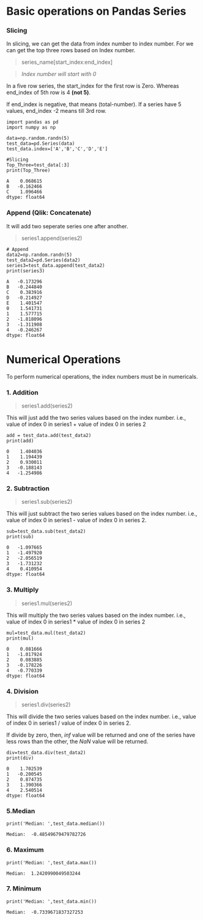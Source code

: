 # Basic operations on Pandas Series

### Slicing

In slicing, we can get the data from index number to index number.
For we can get the top three rows based on Index number.
> series_name[start_index:end_index]

> *Index number will start with 0*

In a five row series, the start_index for the first row is Zero. Whereas end_index of 5th row is 4 __(not 5)__.

If end_index is negative, that means (total-number). If a series have 5 values, end_index -2 means till 3rd row.

    import pandas as pd
    import numpy as np

    data=np.random.randn(5)
    test_data=pd.Series(data)
    test_data.index=['A','B','C','D','E']

    #Slicing
    Top_Three=test_data[:3]
    print(Top_Three)
 
    A    0.068615
    B   -0.162466
    C    1.096466
    dtype: float64

### Append (Qlik: Concatenate)
It will add two seperate series one after another.
> series1.append(series2)

    # Append
    data2=np.random.randn(5)
    test_data2=pd.Series(data2)
    series3=test_data.append(test_data2)
    print(series3)
    
    A   -0.173296
    B   -0.244840
    C    0.383916
    D   -0.214927
    E    1.401547
    0    1.541731
    1    1.577715
    2   -1.818096
    3   -1.311908
    4   -0.246267
    dtype: float64
    
# Numerical Operations
To perform numerical operations, the index numbers must be in numericals. 

### 1. Addition
> series1.add(series2)

This will just add the two series values based on the index number. i.e., value of index 0 in series1 + value of index 0 in series 2
    
    add = test_data.add(test_data2)
    print(add)
    
    0    1.404036
    1    1.194439
    2    0.930011
    3   -0.188143
    4   -1.254986
    
### 2. Subtraction
> series1.sub(series2)

This will just subtract the two series values based on the index number. i.e., value of index 0 in series1 - value of index 0 in series 2.

    sub=test_data.sub(test_data2)
    print(sub)
    
    0   -1.097665
    1   -1.497920
    2   -2.056519
    3   -1.731232
    4    0.410954
    dtype: float64
    
### 3. Multiply
> series1.mul(series2)

This will multiply the two series values based on the index number. i.e., value of index 0 in series1 * value of index 0 in series 2

    mul=test_data.mul(test_data2)
    print(mul)
    
    0    0.081666
    1   -1.017924
    2    0.083885
    3   -0.178226
    4   -0.770339
    dtype: float64
    
### 4. Division
> series1.div(series2)

This will divide the two series values based on the index number. i.e., value of index 0 in series1 / value of index 0 in series 2.

If divide by zero, then, *inf* value will be returned and one of the series have less rows than the other, the *NaN* value will be returned.

    div=test_data.div(test_data2)
    print(div)
    
    0    1.702539
    1   -0.200545
    2    0.874735
    3    1.390366
    4    2.540514
    dtype: float64

### 5.Median

    print('Median: ',test_data.median())
    
    Median:  -0.48549679479782726
    
### 6. Maximum

    print('Median: ',test_data.max())
    
    Median:  1.2420990049503244
    
### 7. Minimum

    print('Median: ',test_data.min())
    
    Median:  -0.7339671837327253
